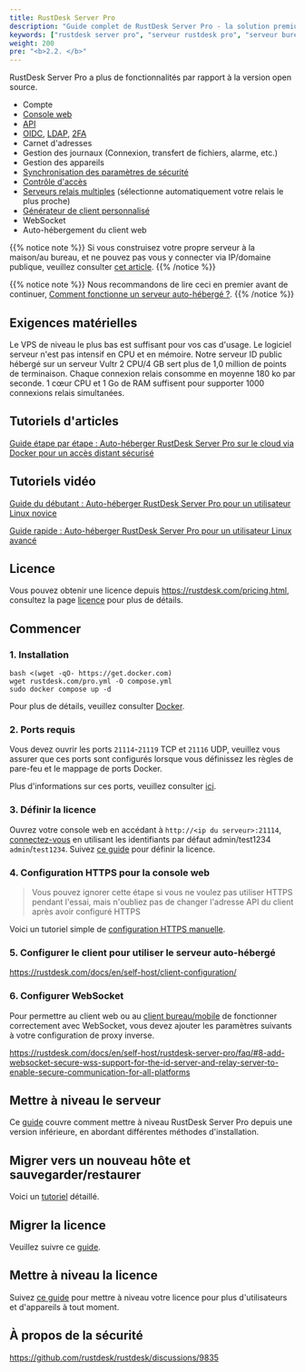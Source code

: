 ```yaml
---
title: RustDesk Server Pro
description: "Guide complet de RustDesk Server Pro - la solution premium auto-hébergée de bureau à distance. Fonctionnalités d'authentification d'entreprise (OIDC, LDAP, 2FA), console web, accès API et contrôles de sécurité avancés pour déploiement professionnel."
keywords: ["rustdesk server pro", "serveur rustdesk pro", "serveur bureau à distance", "accès distant entreprise", "rustdesk professionnel", "rdp auto-hébergé", "rustdesk entreprise", "solution bureau à distance", "licence rustdesk", "console web rustdesk"]
weight: 200
pre: "<b>2.2. </b>"
---
```


RustDesk Server Pro a plus de fonctionnalités par rapport à la version open source.

- Compte
- [Console web](https://rustdesk.com/docs/en/self-host/rustdesk-server-pro/console/)
- [API](https://github.com/rustdesk/rustdesk/wiki/FAQ#api-of-rustdesk-server-pro)
- [OIDC](https://rustdesk.com/docs/en/self-host/rustdesk-server-pro/oidc/), [LDAP](https://rustdesk.com/docs/en/self-host/rustdesk-server-pro/ldap/), [2FA](https://rustdesk.com/docs/en/self-host/rustdesk-server-pro/2fa/)
- Carnet d'adresses
- Gestion des journaux (Connexion, transfert de fichiers, alarme, etc.)
- Gestion des appareils
- [Synchronisation des paramètres de sécurité](https://rustdesk.com/docs/en/self-host/rustdesk-server-pro/strategy/)
- [Contrôle d'accès](https://rustdesk.com/docs/en/self-host/rustdesk-server-pro/permissions/)
- [Serveurs relais multiples](https://rustdesk.com/docs/en/self-host/rustdesk-server-pro/relay/) (sélectionne automatiquement votre relais le plus proche)
- [Générateur de client personnalisé](https://rustdesk.com/docs/en/self-host/client-configuration/#1-custom-client-generator-pro-only)
- WebSocket
- Auto-hébergement du client web

{{% notice note %}}
Si vous construisez votre propre serveur à la maison/au bureau, et ne pouvez pas vous y connecter via IP/domaine publique, veuillez consulter [cet article](https://rustdesk.com/docs/en/self-host/nat-loopback-issues/).
{{% /notice %}}

{{% notice note %}}
Nous recommandons de lire ceci en premier avant de continuer, [Comment fonctionne un serveur auto-hébergé ?](/docs/en/self-host/#how-does-self-hosted-server-work).
{{% /notice %}}

## Exigences matérielles

Le VPS de niveau le plus bas est suffisant pour vos cas d'usage. Le logiciel serveur n'est pas intensif en CPU et en mémoire. Notre serveur ID public hébergé sur un serveur Vultr 2 CPU/4 GB sert plus de 1,0 million de points de terminaison. Chaque connexion relais consomme en moyenne 180 ko par seconde. 1 cœur CPU et 1 Go de RAM suffisent pour supporter 1000 connexions relais simultanées.

## Tutoriels d'articles
[Guide étape par étape : Auto-héberger RustDesk Server Pro sur le cloud via Docker pour un accès distant sécurisé](https://www.linkedin.com/pulse/step-by-step-guide-self-host-rustdesk-server-pro-cloud-montinaro-fwnmf/)

## Tutoriels vidéo

[Guide du débutant : Auto-héberger RustDesk Server Pro pour un utilisateur Linux novice](https://www.youtube.com/watch?v=MclmfYR3frk)

[Guide rapide : Auto-héberger RustDesk Server Pro pour un utilisateur Linux avancé](https://youtu.be/gMKFEziajmo)


## Licence

Vous pouvez obtenir une licence depuis https://rustdesk.com/pricing.html, consultez la page [licence](https://rustdesk.com/docs/en/self-host/rustdesk-server-pro/license/) pour plus de détails.

## Commencer
### 1. Installation

```
bash <(wget -qO- https://get.docker.com)
wget rustdesk.com/pro.yml -O compose.yml
sudo docker compose up -d
```

Pour plus de détails, veuillez consulter [Docker](/docs/en/self-host/rustdesk-server-pro/installscript/docker/).

### 2. Ports requis

Vous devez ouvrir les ports `21114`-`21119` TCP et `21116` UDP, veuillez vous assurer que ces ports sont configurés lorsque vous définissez les règles de pare-feu et le mappage de ports Docker.

Plus d'informations sur ces ports, veuillez consulter [ici](/docs/en/self-host/rustdesk-server-oss/install/#ports).

### 3. Définir la licence

Ouvrez votre console web en accédant à `http://<ip du serveur>:21114`, [connectez-vous](/docs/en/self-host/rustdesk-server-pro/console/#log-in) en utilisant les identifiants par défaut admin/test1234 `admin`/`test1234`. Suivez [ce guide](/docs/en/self-host/rustdesk-server-pro/license/#set-license) pour définir la licence.

### 4. Configuration HTTPS pour la console web

> Vous pouvez ignorer cette étape si vous ne voulez pas utiliser HTTPS pendant l'essai, mais n'oubliez pas de changer l'adresse API du client après avoir configuré HTTPS

Voici un tutoriel simple de [configuration HTTPS manuelle](https://rustdesk.com/docs/en/self-host/rustdesk-server-pro/faq/#set-up-https-for-web-console-manually).

### 5. Configurer le client pour utiliser le serveur auto-hébergé

https://rustdesk.com/docs/en/self-host/client-configuration/

### 6. Configurer WebSocket

Pour permettre au client web ou au [client bureau/mobile](/docs/en/self-host/client-configuration/advanced-settings/#allow-websocket) de fonctionner correctement avec WebSocket, vous devez ajouter les paramètres suivants à votre configuration de proxy inverse.

https://rustdesk.com/docs/en/self-host/rustdesk-server-pro/faq/#8-add-websocket-secure-wss-support-for-the-id-server-and-relay-server-to-enable-secure-communication-for-all-platforms


## Mettre à niveau le serveur

Ce [guide](https://rustdesk.com/docs/en/self-host/rustdesk-server-pro/faq/#there-is-a-new-version-of-rustdesk-server-pro-out-how-can-i-upgrade) couvre comment mettre à niveau RustDesk Server Pro depuis une version inférieure, en abordant différentes méthodes d'installation.

## Migrer vers un nouveau hôte et sauvegarder/restaurer

Voici un [tutoriel](https://github.com/rustdesk/rustdesk-server-pro/discussions/184) détaillé.

## Migrer la licence

Veuillez suivre ce [guide](https://rustdesk.com/docs/en/self-host/rustdesk-server-pro/license/#invoices-license-retrieval-and-migration).

## Mettre à niveau la licence

Suivez [ce guide](/docs/en/self-host/rustdesk-server-pro/license/#renewupgrade-license) pour mettre à niveau votre licence pour plus d'utilisateurs et d'appareils à tout moment.

## À propos de la sécurité

https://github.com/rustdesk/rustdesk/discussions/9835